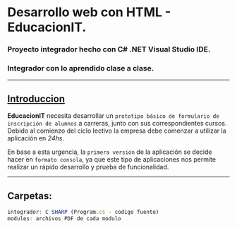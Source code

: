 # Desarrollo web con HTML - EducacionIT.

### Proyecto integrador hecho con C# .NET Visual Studio IDE.
### Integrador con lo aprendido clase a clase.

<hr>

## <u>Introduccion</u>

<b>EducacionIT</b> necesita desarrollar un `prototipo
básico de formulario de inscripción de alumnos`
a carreras, junto con sus correspondientes cursos.
Debido al comienzo del ciclo lectivo la empresa
debe comenzar a utilizar la aplicación en _24hs_.

En base a esta urgencia, la `primera versión` de la
aplicación se decide hacer en `formato consola`,
ya que este tipo de aplicaciones nos permite
realizar un rápido desarrollo y prueba de
funcionalidad.

<hr>

## Carpetas:
~~~ js
integrador: C SHARP (Program.cs - codigo fuente)
modules: archivos PDF de cada modulo
~~~